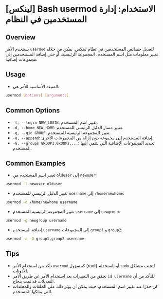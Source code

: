 # [لينكس] Bash usermod الاستخدام: إدارة المستخدمين في النظام

## Overview
يستخدم الأمر `usermod` لتعديل خصائص المستخدمين في نظام لينكس. يمكن من خلاله تغيير معلومات مثل اسم المستخدم، المجموعة الرئيسية، أو حتى إضافة المستخدمين إلى مجموعات إضافية.

## Usage
- الصيغة الأساسية للأمر هي:
```bash
usermod [options] [arguments]
```

## Common Options
- `-l, --login NEW_LOGIN`: تغيير اسم المستخدم.
- `-d, --home NEW_HOME`: تغيير مسار الدليل الرئيسي للمستخدم.
- `-g, --gid GROUP`: تغيير المجموعة الرئيسية للمستخدم.
- `-a, --append`: إضافة المستخدم إلى مجموعة دون إزالة من المجموعات الأخرى.
- `-G, --groups GROUP1,GROUP2,...`: تحديد المجموعات الإضافية التي ينتمي إليها المستخدم.

## Common Examples
- تغيير اسم المستخدم من `olduser` إلى `newuser`:
```bash
usermod -l newuser olduser
```

- تغيير الدليل الرئيسي للمستخدم `username` إلى `/home/newhome`:
```bash
usermod -d /home/newhome username
```

- تغيير المجموعة الرئيسية للمستخدم `username` إلى `newgroup`:
```bash
usermod -g newgroup username
```

- إضافة المستخدم `username` إلى المجموعات `group1` و `group2`:
```bash
usermod -a -G group1,group2 username
```

## Tips
- تأكد من استخدام الأمر `usermod` كمسؤول (root) أو باستخدام `sudo` لتجنب مشاكل الأذونات.
- تحقق من التغييرات بعد استخدام الأمر عن طريق الأمر `id username` للتأكد من أن التعديلات قد تمت بنجاح.
- كن حذرًا عند تغيير اسم المستخدم، حيث يمكن أن يؤثر ذلك على الملفات والمجلدات التي يملكها المستخدم.